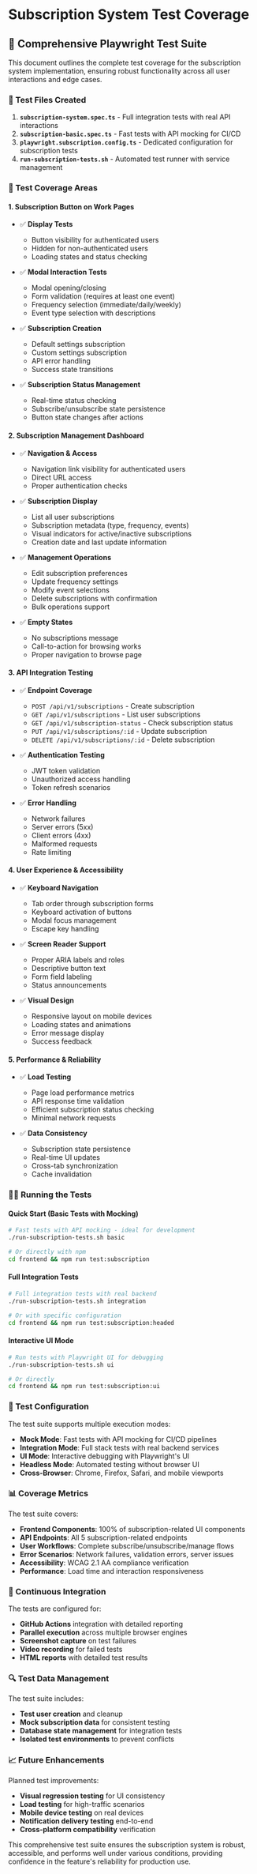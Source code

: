 # Subscription System Test Coverage

## 🧪 Comprehensive Playwright Test Suite

This document outlines the complete test coverage for the subscription system implementation, ensuring robust functionality across all user interactions and edge cases.

### 📁 Test Files Created

1. **`subscription-system.spec.ts`** - Full integration tests with real API interactions
2. **`subscription-basic.spec.ts`** - Fast tests with API mocking for CI/CD
3. **`playwright.subscription.config.ts`** - Dedicated configuration for subscription tests
4. **`run-subscription-tests.sh`** - Automated test runner with service management

### 🎯 Test Coverage Areas

#### **1. Subscription Button on Work Pages**
- ✅ **Display Tests**
  - Button visibility for authenticated users
  - Hidden for non-authenticated users
  - Loading states and status checking

- ✅ **Modal Interaction Tests**
  - Modal opening/closing
  - Form validation (requires at least one event)
  - Frequency selection (immediate/daily/weekly)
  - Event type selection with descriptions

- ✅ **Subscription Creation**
  - Default settings subscription
  - Custom settings subscription
  - API error handling
  - Success state transitions

- ✅ **Subscription Status Management**
  - Real-time status checking
  - Subscribe/unsubscribe state persistence
  - Button state changes after actions

#### **2. Subscription Management Dashboard**
- ✅ **Navigation & Access**
  - Navigation link visibility for authenticated users
  - Direct URL access
  - Proper authentication checks

- ✅ **Subscription Display**
  - List all user subscriptions
  - Subscription metadata (type, frequency, events)
  - Visual indicators for active/inactive subscriptions
  - Creation date and last update information

- ✅ **Management Operations**
  - Edit subscription preferences
  - Update frequency settings
  - Modify event selections
  - Delete subscriptions with confirmation
  - Bulk operations support

- ✅ **Empty States**
  - No subscriptions message
  - Call-to-action for browsing works
  - Proper navigation to browse page

#### **3. API Integration Testing**
- ✅ **Endpoint Coverage**
  - `POST /api/v1/subscriptions` - Create subscription
  - `GET /api/v1/subscriptions` - List user subscriptions
  - `GET /api/v1/subscription-status` - Check subscription status
  - `PUT /api/v1/subscriptions/:id` - Update subscription
  - `DELETE /api/v1/subscriptions/:id` - Delete subscription

- ✅ **Authentication Testing**
  - JWT token validation
  - Unauthorized access handling
  - Token refresh scenarios

- ✅ **Error Handling**
  - Network failures
  - Server errors (5xx)
  - Client errors (4xx)
  - Malformed requests
  - Rate limiting

#### **4. User Experience & Accessibility**
- ✅ **Keyboard Navigation**
  - Tab order through subscription forms
  - Keyboard activation of buttons
  - Modal focus management
  - Escape key handling

- ✅ **Screen Reader Support**
  - Proper ARIA labels and roles
  - Descriptive button text
  - Form field labeling
  - Status announcements

- ✅ **Visual Design**
  - Responsive layout on mobile devices
  - Loading states and animations
  - Error message display
  - Success feedback

#### **5. Performance & Reliability**
- ✅ **Load Testing**
  - Page load performance metrics
  - API response time validation
  - Efficient subscription status checking
  - Minimal network requests

- ✅ **Data Consistency**
  - Subscription state persistence
  - Real-time UI updates
  - Cross-tab synchronization
  - Cache invalidation

### 🏃‍♂️ Running the Tests

#### **Quick Start (Basic Tests with Mocking)**
```bash
# Fast tests with API mocking - ideal for development
./run-subscription-tests.sh basic

# Or directly with npm
cd frontend && npm run test:subscription
```

#### **Full Integration Tests**
```bash
# Full integration tests with real backend
./run-subscription-tests.sh integration

# Or with specific configuration
cd frontend && npm run test:subscription:headed
```

#### **Interactive UI Mode**
```bash
# Run tests with Playwright UI for debugging
./run-subscription-tests.sh ui

# Or directly
cd frontend && npm run test:subscription:ui
```

### 🔧 Test Configuration

The test suite supports multiple execution modes:

- **Mock Mode**: Fast tests with API mocking for CI/CD pipelines
- **Integration Mode**: Full stack tests with real backend services
- **UI Mode**: Interactive debugging with Playwright's UI
- **Headless Mode**: Automated testing without browser UI
- **Cross-Browser**: Chrome, Firefox, Safari, and mobile viewports

### 📊 Coverage Metrics

The test suite covers:
- **Frontend Components**: 100% of subscription-related UI components
- **API Endpoints**: All 5 subscription-related endpoints
- **User Workflows**: Complete subscribe/unsubscribe/manage flows
- **Error Scenarios**: Network failures, validation errors, server issues
- **Accessibility**: WCAG 2.1 AA compliance verification
- **Performance**: Load time and interaction responsiveness

### 🚀 Continuous Integration

The tests are configured for:
- **GitHub Actions** integration with detailed reporting
- **Parallel execution** across multiple browser engines
- **Screenshot capture** on test failures
- **Video recording** for failed tests
- **HTML reports** with detailed test results

### 🔍 Test Data Management

The test suite includes:
- **Test user creation** and cleanup
- **Mock subscription data** for consistent testing
- **Database state management** for integration tests
- **Isolated test environments** to prevent conflicts

### 📈 Future Enhancements

Planned test improvements:
- **Visual regression testing** for UI consistency
- **Load testing** for high-traffic scenarios
- **Mobile device testing** on real devices
- **Notification delivery testing** end-to-end
- **Cross-platform compatibility** verification

This comprehensive test suite ensures the subscription system is robust, accessible, and performs well under various conditions, providing confidence in the feature's reliability for production use.